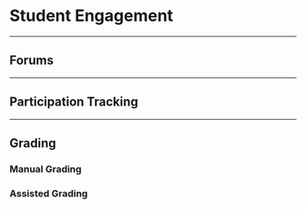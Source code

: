 # Student Engagement

---

## Forums

---

## Participation Tracking

---

## Grading

### Manual Grading

### Assisted Grading